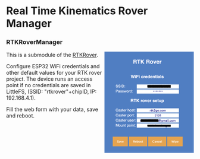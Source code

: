 # Real Time Kinematics Rover Manager
### RTKRoverManager

<img align="right" src="./screenshots/RTKRoverManager.png" width="240"/>

This is a submodule of the [RTKRover](https://github.com/audio-communication-group/RTKRover).

Configure ESP32 WiFi credentials and other default values for your RTK rover project. 
The device runs an access point if no credentials are saved in LittleFS, (SSID: 
"rtkrover"+chipID, IP: 192.168.4.1). 

Fill the web form with your data, save and reboot.
